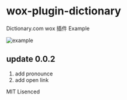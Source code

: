 # wox-plugin-dictionary
Dictionary.com wox 插件
Example <br />

![example](http://i4.piimg.com/20c615128c69a9d2.png)

## update 0.0.2
1. add pronounce
2. add open link

MIT Lisenced
